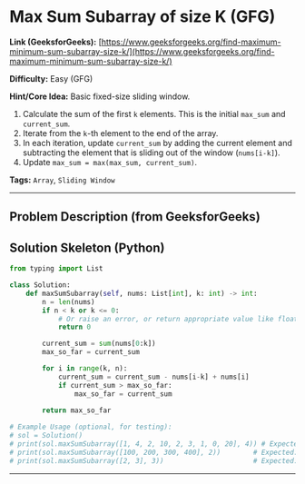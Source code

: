# Max Sum Subarray of size K (GFG)

**Link (GeeksforGeeks):** [https://www.geeksforgeeks.org/find-maximum-minimum-sum-subarray-size-k/](https://www.geeksforgeeks.org/find-maximum-minimum-sum-subarray-size-k/)

**Difficulty:** Easy (GFG)

**Hint/Core Idea:**
Basic fixed-size sliding window.
1. Calculate the sum of the first `k` elements. This is the initial `max_sum` and `current_sum`.
2. Iterate from the `k`-th element to the end of the array.
3. In each iteration, update `current_sum` by adding the current element and subtracting the element that is sliding out of the window (`nums[i-k]`).
4. Update `max_sum = max(max_sum, current_sum)`.

**Tags:** `Array`, `Sliding Window`

---
## Problem Description (from GeeksforGeeks)

<!-- Placeholder for the full problem description from GFG.
     Copy the problem description here from the GFG page for easy reference.
     Example: Given an array of integers and a number k, find the maximum sum of a subarray of size k.
-->


## Solution Skeleton (Python)

```python
from typing import List

class Solution:
    def maxSumSubarray(self, nums: List[int], k: int) -> int:
        n = len(nums)
        if n < k or k <= 0:
            # Or raise an error, or return appropriate value like float('-inf')
            return 0 

        current_sum = sum(nums[0:k])
        max_so_far = current_sum

        for i in range(k, n):
            current_sum = current_sum - nums[i-k] + nums[i]
            if current_sum > max_so_far:
                max_so_far = current_sum
        
        return max_so_far

# Example Usage (optional, for testing):
# sol = Solution()
# print(sol.maxSumSubarray([1, 4, 2, 10, 2, 3, 1, 0, 20], 4)) # Expected: 24 (10+2+3+1+0 -> 2+3+1+0=6, 3+1+0+20=24)
# print(sol.maxSumSubarray([100, 200, 300, 400], 2))        # Expected: 700 (300+400)
# print(sol.maxSumSubarray([2, 3], 3))                      # Expected: 0 (or error, as k > n)
```
---
